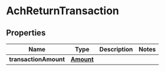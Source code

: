 
# AchReturnTransaction

## Properties
Name | Type | Description | Notes
------------ | ------------- | ------------- | -------------
**transactionAmount** | [**Amount**](Amount.md) |  | 



